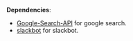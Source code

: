 **Dependencies**:
  * [Google-Search-API](https://github.com/abenassi/Google-Search-API) for google search.
  * [slackbot](https://github.com/lins05/slackbot) for slackbot.
